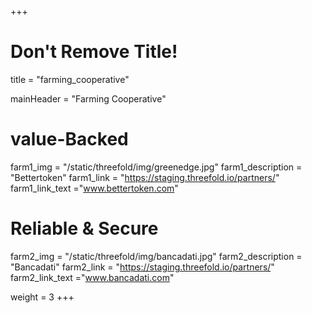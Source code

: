 +++
# Don't Remove Title!
title = "farming_cooperative"

mainHeader = "Farming Cooperative"

# value-Backed
farm1_img = "/static/threefold/img/greenedge.jpg"
farm1_description = "Bettertoken"
farm1_link = "https://staging.threefold.io/partners/"
farm1_link_text ="www.bettertoken.com"

# Reliable & Secure

farm2_img = "/static/threefold/img/bancadati.jpg"
farm2_description = "Bancadati"
farm2_link = "https://staging.threefold.io/partners/"
farm2_link_text ="www.bancadati.com"







weight = 3
+++
